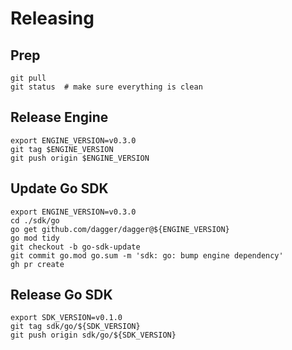 # Releasing

## Prep

```console
git pull
git status  # make sure everything is clean
```

## Release Engine

```console
export ENGINE_VERSION=v0.3.0
git tag $ENGINE_VERSION
git push origin $ENGINE_VERSION
```

## Update Go SDK

```console
export ENGINE_VERSION=v0.3.0
cd ./sdk/go
go get github.com/dagger/dagger@${ENGINE_VERSION}
go mod tidy
git checkout -b go-sdk-update
git commit go.mod go.sum -m 'sdk: go: bump engine dependency'
gh pr create
```

## Release Go SDK

```console
export SDK_VERSION=v0.1.0
git tag sdk/go/${SDK_VERSION}
git push origin sdk/go/${SDK_VERSION}
```
